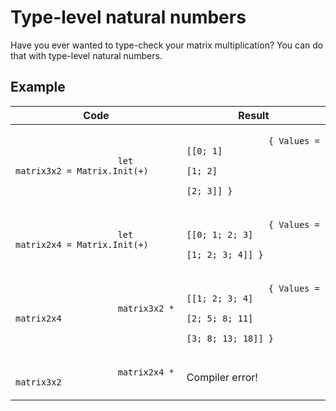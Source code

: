 # Type-level natural numbers

Have you ever wanted to type-check your matrix multiplication? You can do that with type-level natural numbers.

## Example

<table>
    <thead>
        <tr>
            <th>Code</th>
            <th>Result</th>
        </tr>
    </thead>
    <tbody>
        <tr>
            <td>
                <code>
                    let matrix3x2 = Matrix<int, Nat3, Nat2>.Init(+)
                </code>
            </td>
            <td>
                <code>
                { Values = [[0; 1]
                            [1; 2]
                            [2; 3]] }
                </code>
            </td>
        </tr>
        <tr>
            <td>
                <code>
                    let matrix2x4 = Matrix<int, Nat2, Nat4>.Init(+)
                </code>
            </td>
            <td>
                <code>
                { Values = [[0; 1; 2; 3]
                            [1; 2; 3; 4]] }
                </code>
            </td>
        </tr>
        <tr>
            <td>
                <code>
                    matrix3x2 * matrix2x4
                </code>
            </td>
            <td>
                <code>
                { Values = [[1; 2; 3; 4]
                            [2; 5; 8; 11]
                            [3; 8; 13; 18]] }
                </code>
            </td>
        </tr>
        <tr>
            <td>
                <code>
                    matrix2x4 * matrix3x2
                </code>
            </td>
            <td>
                Compiler error!
            </td>
        </tr>
    </tbody>
</table>
